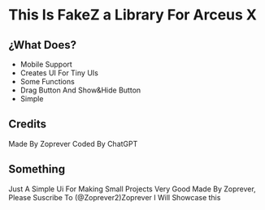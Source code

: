 # This Is FakeZ a Library For Arceus X

## ¿What Does?
- Mobile Support
- Creates UI For Tiny UIs
- Some Functions
- Drag Button And Show&Hide Button
- Simple

## Credits
Made By Zoprever
Coded By ChatGPT 

## Something
Just A Simple Ui For Making Small Projects Very Good Made By Zoprever, Please Suscribe To (@Zoprever2)Zoprever I Will Showcase this
